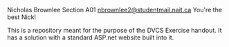 Nicholas Brownlee 
Section A01 
nbrownlee2@studentmail.nait.ca 
You're the best Nick!

This is a repository meant for the purpose of the DVCS Exercise handout.  It has a solution with a standard 
ASP.net website built into it.
